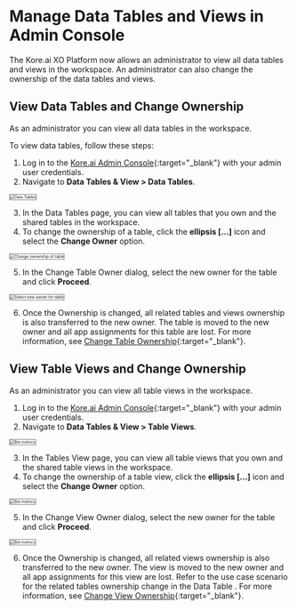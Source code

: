 # Manage Data Tables and Views in Admin Console

The Kore.ai XO Platform now allows an administrator to view all data tables and views in the workspace. An administrator can also change the ownership of the data tables and views.


## View Data Tables and Change Ownership

As an administrator you can view all data tables in the workspace.

To view data tables, follow these steps:

1. Log in to the [Kore.ai Admin Console](https://qa1-bots.kore.ai/admin/){:target="_blank"} with your admin user credentials.
2. Navigate to **Data Tables & View > Data Tables**.  
<img src="../images/data-table-admin.png" alt="Data Tables" title="Data Tables" style="border: 1px solid gray;zoom:50%;"/>

3. In the Data Tables page, you can view all tables that you own and the shared tables in the workspace.
4. To change the ownership of a table, click the **ellipsis […]** icon and select the **Change Owner** option.  
<img src="../images/data-table-admin1.png" alt="Change ownership of table" title="Change ownership of table" style="border: 1px solid gray;zoom:50%;"/>

5. In the Change Table Owner dialog, select the new owner for the table and click **Proceed**.  
<img src="../images/data-table-admin2.png" alt="Select new owner for table" title="Select new owner for table" style="border: 1px solid gray;zoom:50%;"/>

6. Once the Ownership is changed, all related tables and views ownership is also transferred to the new owner. The table is moved to the new owner and all app assignments for this table are lost. For more information, see [Change Table Ownership](../data-table/#change-table-owner){:target="_blank"}.

 
## View Table Views and Change Ownership

As an administrator you can view all table views in the workspace.

1. Log in to the [Kore.ai Admin Console](https://qa1-bots.kore.ai/admin/){:target="_blank"} with your admin user credentials.
2. Navigate to **Data Tables & View > Table Views**.  
<img src="../images/data-view-admin.png" alt="Bot metrics" title="Bot metrics" style="border: 1px solid gray;zoom:50%;"/>

3. In the Tables View page, you can view all table views that you own and the shared table views in the workspace.
4. To change the ownership of a table view, click the **ellipsis […]** icon and select the **Change Owner** option.  
<img src="../images/data-view-admin1.png" alt="Bot metrics" title="Bot metrics" style="border: 1px solid gray;zoom:50%;"/>

5. In the Change View Owner dialog, select the new owner for the table and click **Proceed**.  
<img src="../images/data-view-admin2.png" alt="Bot metrics" title="Bot metrics" style="border: 1px solid gray;zoom:50%;"/>

6. Once the Ownership is changed, all related views ownership is also transferred to the new owner. The view is moved to the new owner and all app assignments for this view are lost. Refer to the use case scenario for the related tables ownership change in the Data Table . For more information, see [Change View Ownership](../table-views/#change-view-ownership){:target="_blank"}.